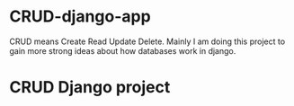 # CRUD-django-app
CRUD means Create Read Update Delete. Mainly I am doing this project to gain more strong ideas about how databases work in django.
<h1>CRUD Django project</h1>
